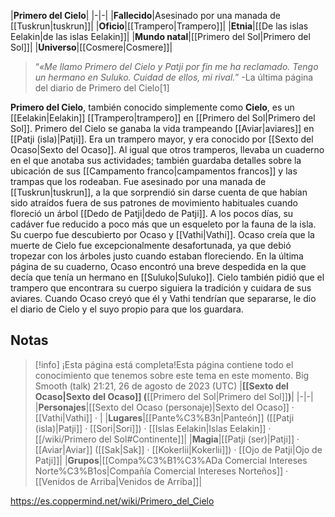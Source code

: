 

|**Primero del Cielo**|
|-|-|
|**Fallecido**|Asesinado por una manada de [[Tuskrun\|tuskrun]]|
|**Oficio**|[[Trampero\|Trampero]]|
|**Etnia**|[[De las islas Eelakin\|de las islas Eelakin]]|
|**Mundo natal**|[[Primero del Sol\|Primero del Sol]]|
|**Universo**|[[Cosmere\|Cosmere]]|

>“*«Me llamo Primero del Cielo y Patji por fin me ha reclamado. Tengo un hermano en Suluko. Cuidad de ellos, mi rival.*”
\-La última página del diario de Primero del Cielo[1]


**Primero del Cielo**, también conocido simplemente como **Cielo**, es un [[Eelakin\|Eelakin]] [[Trampero\|trampero]] en [[Primero del Sol\|Primero del Sol]].
Primero del Cielo se ganaba la vida trampeando [[Aviar\|aviares]] en [[Patji (isla)\|Patji]]. Era un trampero mayor, y era conocido por [[Sexto del Ocaso\|Sexto del Ocaso]]. Al igual que otros tramperos, llevaba un cuaderno en el que anotaba sus actividades; también guardaba detalles sobre la ubicación de sus [[Campamento franco\|campamentos francos]] y las trampas que los rodeaban. Fue asesinado por una manada de [[Tuskrun\|tuskrun]], a la que sorprendió sin darse cuenta de que habían sido atraídos fuera de sus patrones de movimiento habituales cuando floreció un árbol [[Dedo de Patji\|dedo de Patji]]. A los pocos días, su cadáver fue reducido a poco más que un esqueleto por la fauna de la isla.
Su cuerpo fue descubierto por Ocaso y [[Vathi\|Vathi]]. Ocaso creía que la muerte de Cielo fue excepcionalmente desafortunada, ya que debió tropezar con los árboles justo cuando estaban floreciendo. En la última página de su cuaderno, Ocaso encontró una breve despedida en la que decía que tenía un hermano en [[Suluko\|Suluko]]. Cielo también pidió que el trampero que encontrara su cuerpo siguiera la tradición y cuidara de sus aviares.
Cuando Ocaso creyó que él y Vathi tendrían que separarse, le dio el diario de Cielo y el suyo propio para que los guardara.

## Notas

> [!info] ¡Esta página está completa!Esta página contiene todo el conocimiento que tenemos sobre este tema en este momento.
Big Smooth (talk) 21:21, 26 de agosto de 2023 (UTC)
|**[[Sexto del Ocaso\|Sexto del Ocaso]] (**[[Primero del Sol\|Primero del Sol]]**)**|
|-|-|
|**Personajes**|[[Sexto del Ocaso (personaje)\|Sexto del Ocaso]] · [[Vathi\|Vathi]] · |
|**Lugares**|[[Pante%C3%B3n\|Panteón]] ([[Patji (isla)\|Patji]] · [[Sori\|Sori]]) · [[Islas Eelakin\|Islas Eelakin]] · [[/wiki/Primero del Sol#Continente]]|
|**Magia**|[[Patji (ser)\|Patji]] · [[Aviar\|Aviar]] ([[Sak\|Sak]] · [[Kokerlii\|Kokerlii]]) · [[Ojo de Patji\|Ojo de Patji]]|
|**Grupos**|[[Compa%C3%B1%C3%ADa Comercial Intereses Norte%C3%B1os\|Compañía Comercial Intereses Norteños]] · [[Venidos de Arriba\|Venidos de Arriba]]|



https://es.coppermind.net/wiki/Primero_del_Cielo